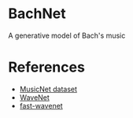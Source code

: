 # BachNet

A generative model of Bach's music


# References

- [MusicNet dataset](https://arxiv.org/abs/1611.09827)
- [WaveNet](https://arxiv.org/abs/1609.03499)
- [fast-wavenet](https://github.com/tomlepaine/fast-wavenet)
